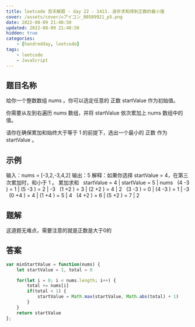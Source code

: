 ```yaml
---
title: leetcode 百天解题 - day 22 - 1413. 逐步求和得到正数的最小值
cover: /assets/cover/◇アイコン_80589921_p5.png
date: 2022-08-09 21:40:50
updated: 2022-08-09 21:40:50
hidden: true
categories:
    - [handredday, leetcode]
tags:
    - leetcode
    - JavaScript
---
```


## 题目名称

给你一个整数数组 nums 。你可以选定任意的 正数 startValue 作为初始值。

你需要从左到右遍历 nums 数组，并将 startValue 依次累加上 nums 数组中的值。

请你在确保累加和始终大于等于 1 的前提下，选出一个最小的 正数 作为 startValue 。

## 示例

输入：nums = [-3,2,-3,4,2]
输出：5
解释：如果你选择 startValue = 4，在第三次累加时，和小于 1 。
累加求和
                startValue = 4 | startValue = 5 | nums
                  (4 -3 ) = 1  | (5 -3 ) = 2    |  -3
                  (1 +2 ) = 3  | (2 +2 ) = 4    |   2
                  (3 -3 ) = 0  | (4 -3 ) = 1    |  -3
                  (0 +4 ) = 4  | (1 +4 ) = 5    |   4
                  (4 +2 ) = 6  | (5 +2 ) = 7    |   2

## 题解

这道题无难点，需要注意的就是正数是大于0的


## 答案

~~~js
var minStartValue = function(nums) {
    let startValue = 1, total = 0

    for(let i = 0; i < nums.length; i++) {
        total += nums[i]
        if(total < 1) {
            startValue = Math.max(startValue, Math.abs(total) + 1)
        }
    }
    return startValue
};
~~~


